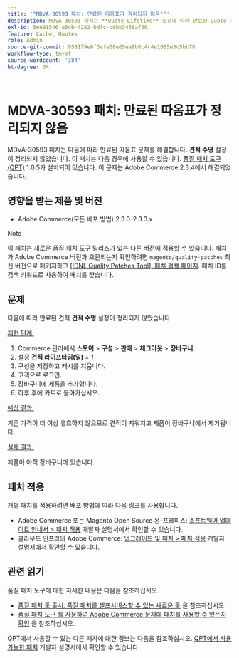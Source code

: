 ```yaml
---
title: '"MDVA-30593 패치: 만료된 따옴표가 정리되지 않음""'
description: MDVA-30593 패치는 **Quote Lifetime** 설정에 따라 만료된 Quote 가 정리되지 않는 문제를 해결합니다. 이 패치는 [Quality Patches Tool (QPT)](/help/announcements/adobe-commerce-announcements/magento-quality-patches-released-new-tool-to-self-serve-quality-patches.md) 1.0.5가 설치된 경우 사용할 수 있습니다. 이 문제는 Adobe Commerce 2.3.4에서 해결되었습니다.
exl-id: 5ee91546-a5cb-4282-bdfc-c9bb3438af50
feature: Cache, Quotes
role: Admin
source-git-commit: 958179e0f3efe08e65ea8b0c4c4e1015e3c5bb76
workflow-type: tm+mt
source-wordcount: '384'
ht-degree: 0%

---
```


# MDVA-30593 패치: 만료된 따옴표가 정리되지 않음

MDVA-30593 패치는 다음에 따라 만료된 따옴표 문제를 해결합니다. **견적 수명** 설정이 정리되지 않았습니다. 이 패치는 다음 경우에 사용할 수 있습니다. [품질 패치 도구(QPT)](/help/announcements/adobe-commerce-announcements/magento-quality-patches-released-new-tool-to-self-serve-quality-patches.md) 1.0.5가 설치되어 있습니다. 이 문제는 Adobe Commerce 2.3.4에서 해결되었습니다.

## 영향을 받는 제품 및 버전

* Adobe Commerce(모든 배포 방법) 2.3.0-2.3.3.x

>[!NOTE]
>
>이 패치는 새로운 품질 패치 도구 릴리스가 있는 다른 버전에 적용할 수 있습니다. 패치가 Adobe Commerce 버전과 호환되는지 확인하려면 `magento/quality-patches` 최신 버전으로 패키지하고 [[!DNL Quality Patches Tool]: 패치 검색 페이지](https://devdocs.magento.com/quality-patches/tool.html#patch-grid). 패치 ID를 검색 키워드로 사용하여 패치를 찾습니다.

## 문제

다음에 따라 만료된 견적 **견적 수명** 설정이 정리되지 않았습니다.

<u>재현 단계:</u>

1. Commerce 관리에서 **스토어** > **구성** > **판매** > **체크아웃** > **장바구니**.
1. 설정 **견적 라이프타임(일)** = *1*
1. 구성을 저장하고 캐시를 지웁니다.
1. 고객으로 로그인.
1. 장바구니에 제품을 추가합니다.
1. 하루 후에 카트로 돌아가십시오.

<u>예상 결과:</u>

기존 가격이 더 이상 유효하지 않으므로 견적이 지워지고 제품이 장바구니에서 제거됩니다.

<u>실제 결과:</u>

제품이 아직 장바구니에 있습니다.

## 패치 적용

개별 패치를 적용하려면 배포 방법에 따라 다음 링크를 사용합니다.

* Adobe Commerce 또는 Magento Open Source 온-프레미스: [소프트웨어 업데이트 안내서 > 패치 적용](https://devdocs.magento.com/guides/v2.4/comp-mgr/patching/mqp.html) 개발자 설명서에서 확인할 수 있습니다.
* 클라우드 인프라의 Adobe Commerce: [업그레이드 및 패치 > 패치 적용](https://devdocs.magento.com/cloud/project/project-patch.html) 개발자 설명서에서 확인할 수 있습니다.

## 관련 읽기

품질 패치 도구에 대한 자세한 내용은 다음을 참조하십시오.

* [품질 패치 툴 출시: 품질 패치를 셀프서비스할 수 있는 새로운 툴](/help/announcements/adobe-commerce-announcements/magento-quality-patches-released-new-tool-to-self-serve-quality-patches.md) 을 참조하십시오.
* [품질 패치 도구 를 사용하여 Adobe Commerce 문제에 패치를 사용할 수 있는지 확인](/help/support-tools/patches-available-in-qpt-tool/check-patch-for-magento-issue-with-magento-quality-patches.md) 을 참조하십시오.

QPT에서 사용할 수 있는 다른 패치에 대한 정보는 다음을 참조하십시오. [QPT에서 사용 가능한 패치](https://devdocs.magento.com/quality-patches/tool.html#patch-grid) 개발자 설명서에서 확인할 수 있습니다.
